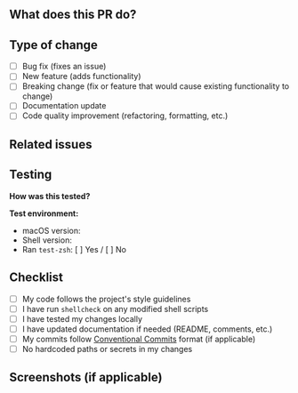 ## What does this PR do?

<!-- Clear description of the changes in this PR -->

## Type of change

<!-- Mark with an x -->

- [ ] Bug fix (fixes an issue)
- [ ] New feature (adds functionality)
- [ ] Breaking change (fix or feature that would cause existing functionality to change)
- [ ] Documentation update
- [ ] Code quality improvement (refactoring, formatting, etc.)

## Related issues

<!-- Link to related issues: Closes #123, Fixes #456 -->

## Testing

**How was this tested?**

<!-- Describe how you tested these changes -->

**Test environment:**
- macOS version:
- Shell version:
- Ran `test-zsh`: [ ] Yes / [ ] No

## Checklist

- [ ] My code follows the project's style guidelines
- [ ] I have run `shellcheck` on any modified shell scripts
- [ ] I have tested my changes locally
- [ ] I have updated documentation if needed (README, comments, etc.)
- [ ] My commits follow [Conventional Commits](https://www.conventionalcommits.org/) format (if applicable)
- [ ] No hardcoded paths or secrets in my changes

## Screenshots (if applicable)

<!-- Add screenshots for visual changes or terminal output -->
